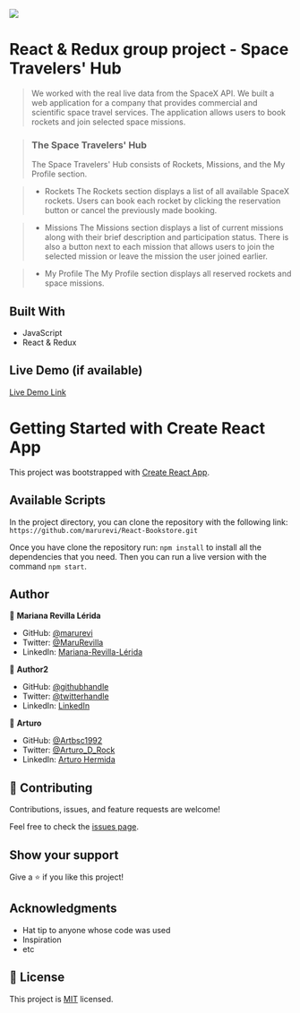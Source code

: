 ![](https://img.shields.io/badge/Microverse-blueviolet)

# React & Redux group project - Space Travelers' Hub

> We worked with the real live data from the SpaceX API. We built a web application for a company that provides commercial and scientific space travel services. The application allows users to book rockets and join selected space missions.

> ### The Space Travelers' Hub
> The Space Travelers' Hub consists of Rockets, Missions, and the My Profile section.

> - Rockets
> The Rockets section displays a list of all available SpaceX rockets. Users can book each rocket by clicking the reservation button or cancel the previously made booking. 

> - Missions
> The Missions section displays a list of current missions along with their brief description and participation status. There is also a button next to each mission that allows users to join the selected mission or leave the mission the user joined earlier.

> - My Profile
> The My Profile section displays all reserved rockets and space missions.


## Built With

- JavaScript
- React & Redux

## Live Demo (if available)

[Live Demo Link](https://livedemo.com)


# Getting Started with Create React App

This project was bootstrapped with [Create React App](https://github.com/facebook/create-react-app).

## Available Scripts

In the project directory, you can clone the repository with the following link:
`https://github.com/marurevi/React-Bookstore.git`

 Once you have clone the repository run:
 `npm install`
 to install all the dependencies that you need.
 Then you can run a live version with the command `npm start`.

## Author

👤 **Mariana Revilla Lérida**

- GitHub: [@marurevi](https://github.com/marurevi)
- Twitter: [@MaruRevilla](https://twitter.com/MaruRevilla)
- LinkedIn: [Mariana-Revilla-Lérida](https://linkedin.com/in/mariana-revilla-l%C3%A9rida-a12aba143)

👤 **Author2**

- GitHub: [@githubhandle](https://github.com/githubhandle)
- Twitter: [@twitterhandle](https://twitter.com/twitterhandle)
- LinkedIn: [LinkedIn](https://linkedin.com/in/linkedinhandle)

👤 **Arturo**

- GitHub: [@Artbsc1992](https://github.com/Artbsc1992)
- Twitter: [@Arturo_D_Rock](https://twitter.com/Arturo_D_Rock)
- LinkedIn: [Arturo Hermida](https://www.linkedin.com/in/arturo-hermida29/)

## 🤝 Contributing

Contributions, issues, and feature requests are welcome!

Feel free to check the [issues page](../../issues/).

## Show your support

Give a ⭐️ if you like this project!

## Acknowledgments

- Hat tip to anyone whose code was used
- Inspiration
- etc

## 📝 License

This project is [MIT](./LICENCE) licensed.